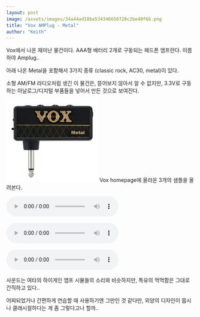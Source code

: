 ```yaml
---
layout: post
image: /assets/images/34a44ad18ba534346650728c2be40f6b.png
title: "Vox AMPlug - Metal"
author: "Keith"
---
```


Vox에서 나온 재미난 물건이다. AAA형 배터리 2개로 구동되는 헤드폰 앰프란다. 이름하야 Amplug..

아래 나온 Metal을 포함해서 3가지 종류 (classic rock, AC30, metal)이 있다.

소형 AM/FM 라디오처럼 생긴 이 물건은, 뜯어보지 않아서 알 수 없지만, 3.3V로 구동하는 아날로그/디지털 부품들을 넣어서 만든 것으로 보여진다.

![image](/assets/images/34a44ad18ba534346650728c2be40f6b.png)
Vox homepage에 올라온 3개의 샘플을 올려본다.

<audio src="/assets/images/b10e5b0874762d2008d9dba05939fdfb.mp3" controls preload></audio>

<audio src="/assets/images/f7693d4aba5c03b2b09159556230d4af.mp3" controls preload></audio>

<audio src="/assets/images/f29cfe9c6d8edf78e94decc37a9deadf.mp3" controls preload></audio>

사운드는 여타의 하이게인 앰프 시뮬들의 소리와 비슷하지만, 특유의 먹먹함은 그대로 간직하고 있다..

어찌되었거나 간편하게 연습할 때 사용하기엔 그만인 것 같다만, 외양의 디자인이 몹시나 클래시컬하다는 게 좀 그렇다고나 할까..


